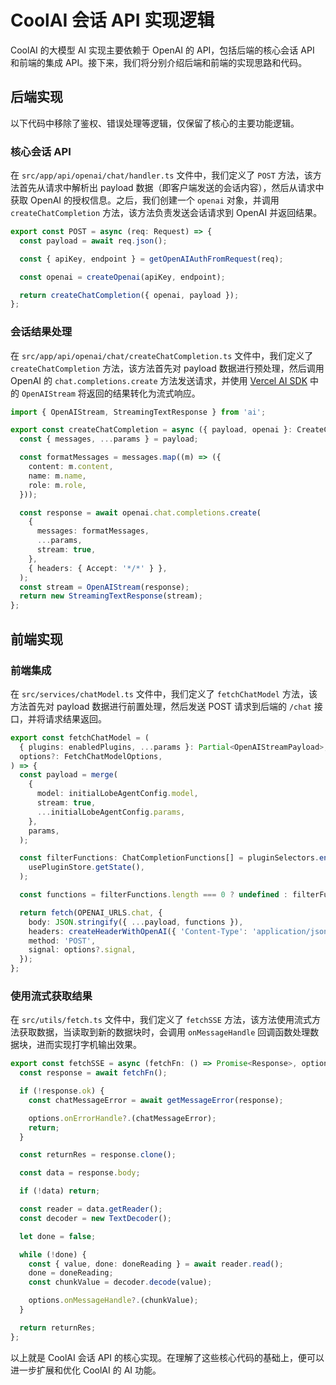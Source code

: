 # CoolAI 会话 API 实现逻辑

CoolAI 的大模型 AI 实现主要依赖于 OpenAI 的 API，包括后端的核心会话 API 和前端的集成 API。接下来，我们将分别介绍后端和前端的实现思路和代码。

## 后端实现

以下代码中移除了鉴权、错误处理等逻辑，仅保留了核心的主要功能逻辑。

### 核心会话 API

在 `src/app/api/openai/chat/handler.ts` 文件中，我们定义了 `POST` 方法，该方法首先从请求中解析出 payload 数据（即客户端发送的会话内容），然后从请求中获取 OpenAI 的授权信息。之后，我们创建一个 `openai` 对象，并调用 `createChatCompletion` 方法，该方法负责发送会话请求到 OpenAI 并返回结果。

```ts
export const POST = async (req: Request) => {
  const payload = await req.json();

  const { apiKey, endpoint } = getOpenAIAuthFromRequest(req);

  const openai = createOpenai(apiKey, endpoint);

  return createChatCompletion({ openai, payload });
};
```

### 会话结果处理

在 `src/app/api/openai/chat/createChatCompletion.ts` 文件中，我们定义了 `createChatCompletion` 方法，该方法首先对 payload 数据进行预处理，然后调用 OpenAI 的 `chat.completions.create` 方法发送请求，并使用 [Vercel AI SDK](https://sdk.vercel.ai/docs) 中的 `OpenAIStream` 将返回的结果转化为流式响应。

```ts
import { OpenAIStream, StreamingTextResponse } from 'ai';

export const createChatCompletion = async ({ payload, openai }: CreateChatCompletionOptions) => {
  const { messages, ...params } = payload;

  const formatMessages = messages.map((m) => ({
    content: m.content,
    name: m.name,
    role: m.role,
  }));

  const response = await openai.chat.completions.create(
    {
      messages: formatMessages,
      ...params,
      stream: true,
    },
    { headers: { Accept: '*/*' } },
  );
  const stream = OpenAIStream(response);
  return new StreamingTextResponse(stream);
};
```

## 前端实现

### 前端集成

在 `src/services/chatModel.ts` 文件中，我们定义了 `fetchChatModel` 方法，该方法首先对 payload 数据进行前置处理，然后发送 POST 请求到后端的 `/chat` 接口，并将请求结果返回。

```ts
export const fetchChatModel = (
  { plugins: enabledPlugins, ...params }: Partial<OpenAIStreamPayload>,
  options?: FetchChatModelOptions,
) => {
  const payload = merge(
    {
      model: initialLobeAgentConfig.model,
      stream: true,
      ...initialLobeAgentConfig.params,
    },
    params,
  );

  const filterFunctions: ChatCompletionFunctions[] = pluginSelectors.enabledSchema(enabledPlugins)(
    usePluginStore.getState(),
  );

  const functions = filterFunctions.length === 0 ? undefined : filterFunctions;

  return fetch(OPENAI_URLS.chat, {
    body: JSON.stringify({ ...payload, functions }),
    headers: createHeaderWithOpenAI({ 'Content-Type': 'application/json' }),
    method: 'POST',
    signal: options?.signal,
  });
};
```

### 使用流式获取结果

在 `src/utils/fetch.ts` 文件中，我们定义了 `fetchSSE` 方法，该方法使用流式方法获取数据，当读取到新的数据块时，会调用 `onMessageHandle` 回调函数处理数据块，进而实现打字机输出效果。

```ts
export const fetchSSE = async (fetchFn: () => Promise<Response>, options: FetchSSEOptions = {}) => {
  const response = await fetchFn();

  if (!response.ok) {
    const chatMessageError = await getMessageError(response);

    options.onErrorHandle?.(chatMessageError);
    return;
  }

  const returnRes = response.clone();

  const data = response.body;

  if (!data) return;

  const reader = data.getReader();
  const decoder = new TextDecoder();

  let done = false;

  while (!done) {
    const { value, done: doneReading } = await reader.read();
    done = doneReading;
    const chunkValue = decoder.decode(value);

    options.onMessageHandle?.(chunkValue);
  }

  return returnRes;
};
```

以上就是 CoolAI 会话 API 的核心实现。在理解了这些核心代码的基础上，便可以进一步扩展和优化 CoolAI 的 AI 功能。
